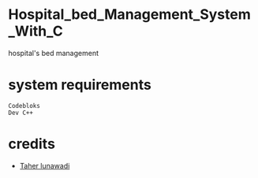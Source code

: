 # Hospital_bed_Management_System_With_C
hospital's bed management

# system requirements
```
Codebloks
Dev C++
```
# credits

* [Taher lunawadi](https://github.com/taher07)
